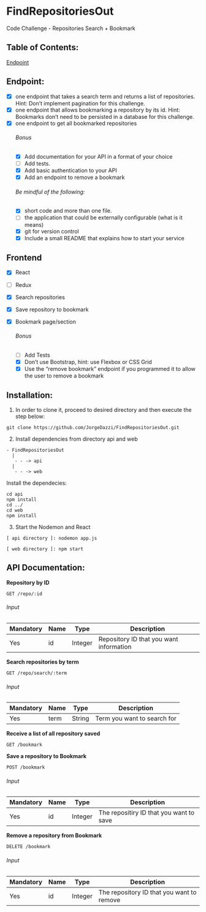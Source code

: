 # FindRepositoriesOut
Code Challenge - Repositories Search + Bookmark

## Table of Contents:
[Endpoint](#endpoint)

## Endpoint:
- [x] one endpoint that takes a search term and returns a list of repositories. Hint: Don’t
implement pagination for this challenge.
- [x] one endpoint that allows bookmarking a repository by its id. Hint: Bookmarks don’t need
to be persisted in a database for this challenge.
- [x] one endpoint to get all bookmarked repositories
    ###### Bonus
    - [x] Add documentation for your API in a format of your choice
    - [ ] Add tests.
    - [x] Add basic authentication to your API
    - [x] Add an endpoint to remove a bookmark

    ###### Be mindful of the following:
    - [x] short code and more than one file.
    - [ ] the application that could be externally configurable (what is it means)
    - [x] git for version control
    - [x] Include a small README that explains how to start your service
## Frontend
- [x] React
- [ ] Redux
- [x] Search repositories
- [x] Save repository to bookmark
- [X] Bookmark page/section

    ###### Bonus
    - [ ] Add Tests
    - [x] Don’t use Bootstrap, hint: use Flexbox or CSS Grid
    - [x] Use the “remove bookmark” endpoint if you programmed it to allow the user to remove a
bookmark
    
## Installation:

1. In order to clone it, proceed to desired directory and then execute the step below:
`````
git clone https://github.com/JorgeDazzi/FindRepositoriesOut.git
`````
2. Install dependencies from directory api and web
`````
- FindRepositoriesOut
  |
   - - -> api
  |
   - - -> web
`````  
Install the dependecies:
`````
cd api
npm install
cd ../
cd web
npm install
`````
3. Start the Nodemon and React
  `````
  [ api directory ]: nodemon app.js
  `````
  
  `````
  [ web directory ]: npm start
  `````

## API Documentation:

__Repository by ID__
`````
GET /repo/:id
`````
###### Input
Mandatory | Name | Type | Description
----------|-----|------|------------
Yes | id | Integer| Repository ID that you want information


__Search repositories by term__
`````
GET /repo/search/:term
`````
###### Input
Mandatory | Name | Type | Description
----------|-----|------|------------
Yes | term | String| Term you want to search for


__Receive a list of all repository saved__
`````
GET /bookmark
`````


__Save a repository to Bookmark__
`````
POST /bookmark
`````
###### Input
Mandatory | Name | Type | Description
----------|-----|------|------------
Yes | id | Integer| The repositiry ID that you want to save



__Remove a repository from Bookmark__
`````
DELETE /bookmark
`````
###### Input
Mandatory | Name | Type | Description
----------|-----|------|------------
Yes | id | Integer| The repository ID that you want to remove
